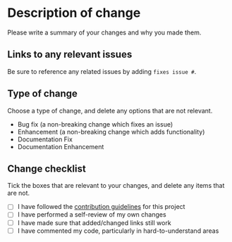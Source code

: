 # Description of change

Please write a summary of your changes and why you made them.

## Links to any relevant issues

Be sure to reference any related issues by adding `fixes issue #`.

## Type of change

Choose a type of change, and delete any options that are not relevant.

- Bug fix (a non-breaking change which fixes an issue)
- Enhancement (a non-breaking change which adds functionality)
- Documentation Fix
- Documentation Enhancement

## Change checklist

Tick the boxes that are relevant to your changes, and delete any items that are not.

- [ ] I have followed the [contribution guidelines](https://github.com/iota-wiki/iota-wiki/blob/main/.github/CONTRIBUTING.md) for this project
- [ ] I have performed a self-review of my own changes
- [ ] I have made sure that added/changed links still work
- [ ] I have commented my code, particularly in hard-to-understand areas
